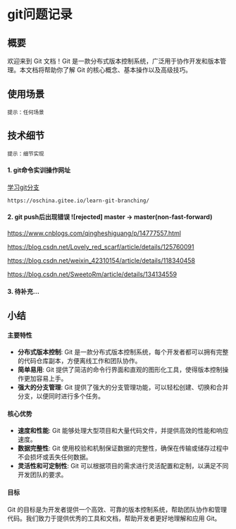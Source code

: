 # git问题记录

## 概要
欢迎来到 Git 文档！Git 是一款分布式版本控制系统，广泛用于协作开发和版本管理。本文档将帮助你了解 Git 的核心概念、基本操作以及高级技巧。

## 使用场景
`提示：任何场景`

## 技术细节
`提示：细节实现`

#### 1. git命令实训操作网址
[学习git分支](https://oschina.gitee.io/learn-git-branching/)
```shell
https://oschina.gitee.io/learn-git-branching/
```

#### 2. git push后出现错误 ![rejected] master -> master(non-fast-forward)
https://www.cnblogs.com/qingheshiguang/p/14777557.html

https://blog.csdn.net/Lovely_red_scarf/article/details/125760091

https://blog.csdn.net/weixin_42310154/article/details/118340458

https://blog.csdn.net/SweetoRm/article/details/134134559

#### 3. 待补充...

## 小结
#### 主要特性
- **分布式版本控制**: Git 是一款分布式版本控制系统，每个开发者都可以拥有完整的代码仓库副本，方便离线工作和团队协作。
- **简单易用**: Git 提供了简洁的命令行界面和直观的图形化工具，使得版本控制操作更加容易上手。
- **强大的分支管理**: Git 提供了强大的分支管理功能，可以轻松创建、切换和合并分支，以便同时进行多个任务。
#### 核心优势
- **速度和性能**: Git 能够处理大型项目和大量代码文件，并提供高效的性能和响应速度。
- **数据完整性**: Git 使用校验和机制保证数据的完整性，确保在传输或储存过程中不会损坏或丢失任何数据。
- **灵活性和可定制性**: Git 可以根据项目的需求进行灵活配置和定制，以满足不同开发团队的要求。
#### 目标
Git 的目标是为开发者提供一个高效、可靠的版本控制系统，帮助团队协作和管理代码。我们致力于提供优秀的工具和文档，帮助开发者更好地理解和应用 Git。
